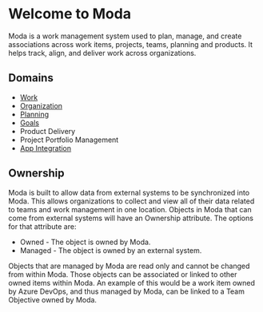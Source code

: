 # Welcome to Moda
Moda is a work management system used to plan, manage, and create associations across work items, projects, teams, planning and products.  It helps track, align, and deliver work across organizations.

## Domains
- [Work](./work.md)
- [Organization](./organization.md)
- [Planning](./planning.md)
- [Goals](./goals.md)
- Product Delivery
- Project Portfolio Management
- [App Integration](./app-integration.md)

## Ownership
Moda is built to allow data from external systems to be synchronized into Moda.  This allows organizations to collect and view all of their data related to teams and work management in one location.  Objects in Moda that can come from external systems will have an Ownership attribute.  The options for that attribute are:
- Owned - The object is owned by Moda.
- Managed - The object is owned by an external system.

Objects that are managed by Moda are read only and cannot be changed from within Moda.  Those objects can be associated or linked to other owned items within Moda.  An example of this would be a work item owned by Azure DevOps, and thus managed by Moda, can be linked to a Team Objective owned by Moda.